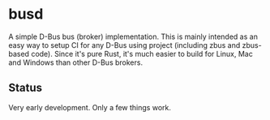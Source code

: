 # busd

A simple D-Bus bus (broker) implementation. This is mainly intended as an easy way to setup CI for any D-Bus using project (including zbus and zbus-based code). Since it's pure Rust, it's much easier to build for Linux, Mac and Windows than other D-Bus brokers.

## Status

Very early development. Only a few things work.
